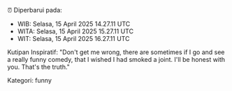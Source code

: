 ⏰ Diperbarui pada:
- WIB: Selasa, 15 April 2025 14.27.11 UTC
- WITA: Selasa, 15 April 2025 15.27.11 UTC
- WIT: Selasa, 15 April 2025 16.27.11 UTC

Kutipan Inspiratif:
"Don't get me wrong, there are sometimes if I go and see a really funny comedy, that I wished I had smoked a joint. I'll be honest with you. That's the truth."


Kategori: funny

